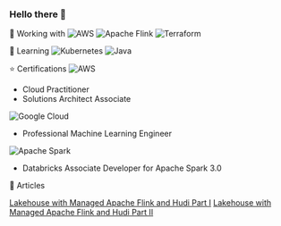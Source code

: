 ### Hello there 👋

<!--
**adrijh/adrijh** is a ✨ _special_ ✨ repository because its `README.md` (this file) appears on your GitHub profile.

Here are some ideas to get you started:

- 🔭 I’m currently working on ...
- 🌱 I’m currently learning ...
- 👯 I’m looking to collaborate on ...
- 🤔 I’m looking for help with ...
- 💬 Ask me about ...
- 📫 How to reach me: ...
- 😄 Pronouns: ...
- ⚡ Fun fact: ...
-->

🔧 Working with 
![AWS](https://img.shields.io/badge/AWS-%23FF9900.svg?style=for-the-badge&logo=amazon-aws&logoColor=white) ![Apache Flink](https://img.shields.io/badge/Apache%20Flink-E6526F?style=for-the-badge&logo=Apache%20Flink&logoColor=white) ![Terraform](https://img.shields.io/badge/terraform-%235835CC.svg?style=for-the-badge&logo=terraform&logoColor=white)

🌱 Learning
![Kubernetes](https://img.shields.io/badge/kubernetes-%23326ce5.svg?style=for-the-badge&logo=kubernetes&logoColor=white) ![Java](https://img.shields.io/badge/java-%23ED8B00.svg?style=for-the-badge&logo=openjdk&logoColor=white)

⭐ Certifications
![AWS](https://img.shields.io/badge/AWS-%23FF9900.svg?style=for-the-badge&logo=amazon-aws&logoColor=white)
- Cloud Practitioner
- Solutions Architect Associate

![Google Cloud](https://img.shields.io/badge/GoogleCloud-%234285F4.svg?style=for-the-badge&logo=google-cloud&logoColor=white)
- Professional Machine Learning Engineer

![Apache Spark](https://img.shields.io/badge/Apache%20Spark-FDEE21?style=flat-square&logo=apachespark&logoColor=black)
- Databricks Associate Developer for Apache Spark 3.0

📄 Articles

[Lakehouse with Managed Apache Flink and Hudi Part I](https://www.bluetab.net/en/lakehouse-streaming-on-aws-with-apache-flink-and-hudi-part-1/)
[Lakehouse with Managed Apache Flink and Hudi Part II](https://www.bluetab.net/en/lakehouse-streaming-en-aws-con-apache-flink-y-hudi-parte-2/)

